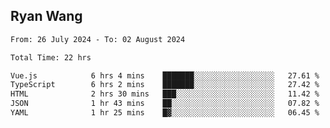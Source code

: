 ## Ryan Wang

<!--START_SECTION:waka-->

```txt
From: 26 July 2024 - To: 02 August 2024

Total Time: 22 hrs

Vue.js            6 hrs 4 mins    ███████░░░░░░░░░░░░░░░░░░   27.61 %
TypeScript        6 hrs 2 mins    ███████░░░░░░░░░░░░░░░░░░   27.42 %
HTML              2 hrs 30 mins   ███░░░░░░░░░░░░░░░░░░░░░░   11.42 %
JSON              1 hr 43 mins    ██░░░░░░░░░░░░░░░░░░░░░░░   07.82 %
YAML              1 hr 25 mins    █▓░░░░░░░░░░░░░░░░░░░░░░░   06.45 %
```

<!--END_SECTION:waka-->
